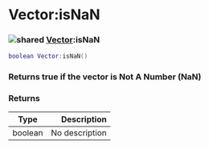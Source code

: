 # Vector:isNaN

### ![shared](../../home/vector/.gitbook/assets/shared.png) [Vector](../../home/vector/home/Vector/):isNaN

```lua
boolean Vector:isNaN()
```

### Returns true if the vector is Not A Number (NaN)

### Returns

| Type    |    Description |
| ------- | -------------: |
| boolean | No description |
